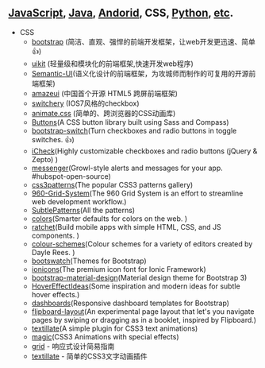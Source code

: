 ## [JavaScript](README.md), [Java](bookmark-java.md), [Andorid](bookmark-andorid.md), CSS, [Python](bookmark-pyton.md), [etc](bookmark-miscellaneous.md).

+ CSS
  + [bootstrap](https://github.com/twbs/bootstrap) (简洁、直观、强悍的前端开发框架，让web开发更迅速、简单:thumbsup:)
  + [uikit](https://github.com/uikit/uikit) (轻量级和模块化的前端框架,快速开发web程序)
  + [Semantic-UI](https://github.com/Semantic-Org/Semantic-UI)(语义化设计的前端框架，为攻城师而制作的可复用的开源前端框架)
  + [amazeui](https://github.com/allmobilize/amazeui) (中国首个开源 HTML5 跨屏前端框架)
  + [switchery](https://github.com/abpetkov/switchery) (IOS7风格的checkbox)
  + [animate.css](https://github.com/daneden/animate.css) (简单的、跨浏览器的CSS动画库)
  + [Buttons](https://github.com/alexwolfe/Buttons)(A CSS button library built using Sass and Compass)
  + [bootstrap-switch](https://github.com/nostalgiaz/bootstrap-switch)(Turn checkboxes and radio buttons in toggle switches. :+1:)
  + [iCheck](https://github.com/fronteed/iCheck)(Highly customizable checkboxes and radio buttons (jQuery & Zepto) )
  + [messenger](https://github.com/HubSpot/messenger)(Growl-style alerts and messages for your app. #hubspot-open-source)
  + [css3patterns](https://github.com/LeaVerou/css3patterns)(The popular CSS3 patterns gallery)
  + [960-Grid-System](https://github.com/nathansmith/960-Grid-System)(The 960 Grid System is an effort to streamline web development workflow.)
  + [SubtlePatterns](https://github.com/subtlepatterns/SubtlePatterns#subtlepatterns)(All the patterns)
  + [colors](https://github.com/mrmrs/colors)(Smarter defaults for colors on the web. )
  + [ratchet](https://github.com/twbs/ratchet)(Build mobile apps with simple HTML, CSS, and JS components. )
  + [colour-schemes](https://github.com/daylerees/colour-schemes)(Colour schemes for a variety of editors created by Dayle Rees. )
  + [bootswatch](https://github.com/thomaspark/bootswatch)(Themes for Bootstrap)
  + [ionicons](https://github.com/driftyco/ionicons)(The premium icon font for Ionic Framework)
  + [bootstrap-material-design](https://github.com/FezVrasta/bootstrap-material-design)(Material design theme for Bootstrap 3)
  + [HoverEffectIdeas](https://github.com/codrops/HoverEffectIdeas)(Some inspiration and modern ideas for subtle hover effects.)
  + [dashboards](https://github.com/keen/dashboards)(Responsive dashboard templates for Bootstrap)
  + [flipboard-layout](https://github.com/botelho/flipboard-layout)(An experimental page layout that let's you navigate pages by swiping or dragging as in a booklet, inspired by Flipboard.)
  + [textillate](https://github.com/jschr/textillate)(A simple plugin for CSS3 text animations)
  + [magic](https://github.com/miniMAC/magic)(CSS3 Animations with special effects)
  + [grid](https://github.com/aekaplan/grid) - 响应式设计简易指南
  + [textillate](https://github.com/jschr/textillate) - 简单的CSS3文字动画插件
    
